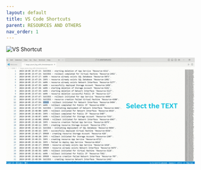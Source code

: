 ```yaml
---
layout: default
title: VS Code Shortcuts
parent: RESOURCES AND OTHERS
nav_order: 1
---
```





![VS Shortcut](https://github.com/pramodvnaik/learnings/docs/assets/CTRLSHIFTL.gif)

![VS Shortcut](docs/assets/CTRLSHIFTL.gif)
